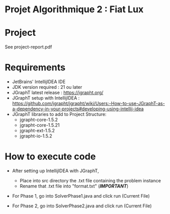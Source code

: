 Projet Algorithmique 2 : Fiat Lux
=================================

# Project

See project-report.pdf

# Requirements

- JetBrains' IntellijIDEA IDE
- JDK version required : 21 ou later
- JGraphT latest release : https://jgrapht.org/
- JGraphT setup with IntellijIDEA : https://github.com/jgrapht/jgrapht/wiki/Users:-How-to-use-JGraphT-as-a-dependency-in-your-projects#developing-using-intellij-idea
- JGraphT libraries to add to Project Structure:
  - jgrapht-core-1.5.2
  - jgrapht-core-1.5.21
  - jgrapht-ext-1.5.2
  - jgrapht-io-1.5.2

# How to execute code

- After setting up IntellijIDEA with JGraphT,
  - Place into src directory the .txt file containing the problem instance
  - Rename that .txt file into "format.txt" (***IMPORTANT***)

- For Phase 1, go into SolverPhase1.java and click run (Current File)

- For Phase 2, go into SolverPhase2.java and click run (Current File)

